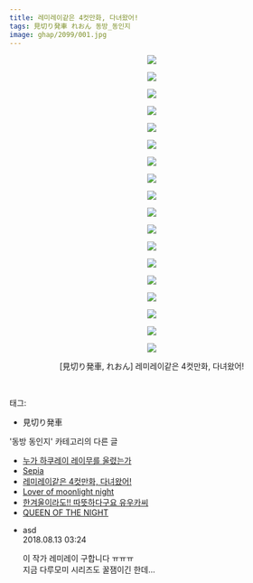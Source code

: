 ```yaml
---
title: 레미레이같은 4컷만화, 다녀왔어!
tags: 見切り発車 れおん 동방_동인지
image: ghap/2099/001.jpg
---
```

<div class="article">
<p style="text-align: center; clear: none; float: none;"><img src="{{ site.nasurl }}/ghap/2099/001.jpg"/></p>
<p style="text-align: center; clear: none; float: none;"><img src="{{ site.nasurl }}/ghap/2099/002.jpg"/></p>
<p style="text-align: center; clear: none; float: none;"><img src="{{ site.nasurl }}/ghap/2099/003.jpg"/></p>
<p style="text-align: center; clear: none; float: none;"><img src="{{ site.nasurl }}/ghap/2099/004.jpg"/></p>
<p style="text-align: center; clear: none; float: none;"><img src="{{ site.nasurl }}/ghap/2099/005.jpg"/></p>
<p style="text-align: center; clear: none; float: none;"><img src="{{ site.nasurl }}/ghap/2099/006.jpg"/></p>
<p style="text-align: center; clear: none; float: none;"><img src="{{ site.nasurl }}/ghap/2099/007.jpg"/></p>
<p style="text-align: center; clear: none; float: none;"><img src="{{ site.nasurl }}/ghap/2099/008.jpg"/></p>
<p style="text-align: center; clear: none; float: none;"><img src="{{ site.nasurl }}/ghap/2099/009.jpg"/></p>
<p style="text-align: center; clear: none; float: none;"><img src="{{ site.nasurl }}/ghap/2099/010.jpg"/></p>
<p style="text-align: center; clear: none; float: none;"><img src="{{ site.nasurl }}/ghap/2099/011.jpg"/></p>
<p style="text-align: center; clear: none; float: none;"><img src="{{ site.nasurl }}/ghap/2099/012.jpg"/></p>
<p style="text-align: center; clear: none; float: none;"><img src="{{ site.nasurl }}/ghap/2099/013.jpg"/></p>
<p style="text-align: center; clear: none; float: none;"><img src="{{ site.nasurl }}/ghap/2099/014.jpg"/></p>
<p style="text-align: center; clear: none; float: none;"><img src="{{ site.nasurl }}/ghap/2099/015.jpg"/></p>
<p style="text-align: center; clear: none; float: none;"><img src="{{ site.nasurl }}/ghap/2099/016.jpg"/></p>
<p style="text-align: center; clear: none; float: none;"><img src="{{ site.nasurl }}/ghap/2099/017.jpg"/></p>
<p style="text-align: center; clear: none; float: none;"><img src="{{ site.nasurl }}/ghap/2099/018.jpg"/></p>
<p style="text-align: center; clear: none; float: none;">[見切り発車, れおん] 레미레이같은 4컷만화, 다녀왔어!</p>
<p><br/></p>
</div><div class="tagTrail">
<p>태그: </p>
<ul>
<li>見切り発車</li>
</ul>
</div><div class="another">
<p>'동방 동인지' 카테고리의 다른 글</p>
<ul>
<li><a href="/2016-09-11-ghap_2102">누가 하쿠레이 레이무를 울렸는가</a></li>
<li><a href="/2016-09-11-ghap_2100">Sepia</a></li>
<li><a href="/2016-09-11-ghap_2099">레미레이같은 4컷만화, 다녀왔어!</a></li>
<li><a href="/2016-09-10-ghap_2097">Lover of moonlight night</a></li>
<li><a href="/2016-09-10-ghap_2096">한겨울이라도!! 따뜻하다구요 유우카씨</a></li>
<li><a href="/2016-09-10-ghap_2095">QUEEN OF THE NIGHT</a></li>
</ul>
</div><div class="cb_module cb_fluid">
<div class="cb_wrt cb_profile">
<div class="comment">
<ul>
<li class="cb_thumb_off" id="comment15307024">
<div class="cb_comment_area">
<div class="cb_info_area">
<div class="cb_section">
<span class="cb_nick_name">asd</span>
</div>
<div class="cb_section">
<span class="cb_date">2018.08.13 03:24 </span>
</div>
</div>
<div class="cb_dsc_comment">
<p class="cb_dsc">
											이 작가 레미레이 구합니다 ㅠㅠㅠ<br/>
지금 다루모미 시리즈도 꿀잼이긴 한데...
										</p>
</div>
</div></li>
</ul>
</div>
</div><!-- commentList close -->
</div>